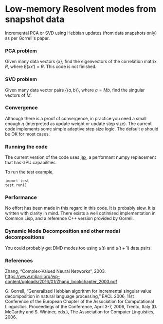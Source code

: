 # Low-memory Resolvent modes from snapshot data

Incremental PCA or SVD using Hebbian updates (from data snapshots only) as per Gorrell's paper.

### PCA problem

Given many data vectors {$x$}, find the eigenvectors of the correlation matrix $R$,
where $E(xx') = R$. This code is not finished.

### SVD problem

Given many data vector pairs {$(a,b)$}, where $a=Mb$, find the singular vectors of $M$.

### Convergence

Although there is a proof of convergence, in practice you need a small enough $\eta$ (interpreted as update weight or update step size).
The current code implements some simple adaptive step size logic. The default $\eta$ should be OK for most cases.

### Running the code

The current version of the code uses [jax](https://jax.readthedocs.io/en/latest/), a performant numpy replacement that has GPU capabilities.

To run the test example,
```
import test
test.run()
```

### Performance

No effort has been made in this regard in this code. It is probably slow. It is written with clarity in mind.
There exists a well optimised implementation in Common Lisp, and a reference C++ version provided by Gorrell.

### Dynamic Mode Decomposition and other modal decompositions

You could probably get DMD modes too using $u(t)$ and $u(t+1)$ data pairs.

### References

Zhang, “Complex-Valued Neural Networks“, 2003.
https://www.mbari.org/wp-content/uploads/2016/01/Zhang_bookchapter_2003.pdf

G. Gorrell, “Generalized Hebbian algorithm for incremental singular value
decomposition in natural language processing,” EACL 2006, 11st Conference of
the European Chapter of the Association for Computational Linguistics,
Proceedings of the Conference, April 3-7, 2006, Trento, Italy (D. McCarthy
and S. Wintner, eds.), The Association for Computer Linguistics, 2006.

